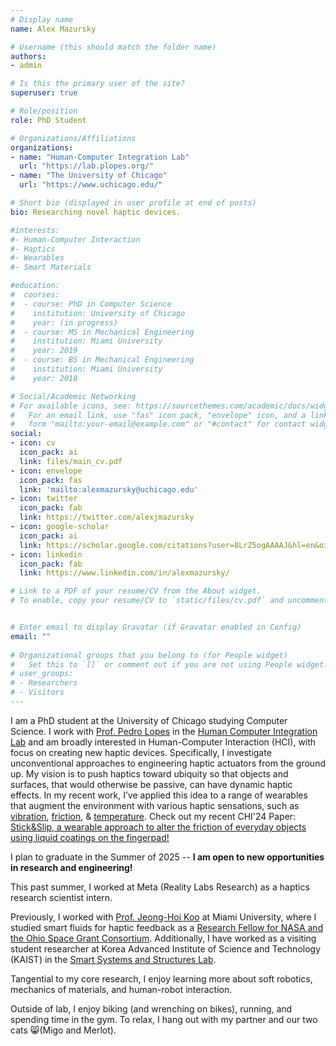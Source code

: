 ```yaml
---
# Display name
name: Alex Mazursky

# Username (this should match the folder name)
authors:
- admin

# Is this the primary user of the site?
superuser: true

# Role/position
role: PhD Student

# Organizations/Affiliations
organizations:
- name: "Human-Computer Integration Lab"
  url: "https://lab.plopes.org/"
- name: "The University of Chicago"
  url: "https://www.uchicago.edu/"

# Short bio (displayed in user profile at end of posts)
bio: Researching novel haptic devices.

#interests:
#- Human-Computer Interaction
#- Haptics
#- Wearables
#- Smart Materials

#education:
#  courses:
#  - course: PhD in Computer Science
#    institution: University of Chicago
#    year: (in progress)
#  - course: MS in Mechanical Engineering
#    institution: Miami University
#    year: 2019
#  - course: BS in Mechanical Engineering
#    institution: Miami University
#    year: 2018

# Social/Academic Networking
# For available icons, see: https://sourcethemes.com/academic/docs/widgets/#icons
#   For an email link, use "fas" icon pack, "envelope" icon, and a link in the
#   form "mailto:your-email@example.com" or "#contact" for contact widget.
social:
- icon: cv
  icon_pack: ai
  link: files/main_cv.pdf
- icon: envelope
  icon_pack: fas
  link: 'mailto:alexmazursky@uchicago.edu'
- icon: twitter
  icon_pack: fab
  link: https://twitter.com/alexjmazursky
- icon: google-scholar
  icon_pack: ai
  link: https://scholar.google.com/citations?user=8LrZ5ogAAAAJ&hl=en&oi=ao
- icon: linkedin
  icon_pack: fab
  link: https://www.linkedin.com/in/alexmazursky/

# Link to a PDF of your resume/CV from the About widget.
# To enable, copy your resume/CV to `static/files/cv.pdf` and uncomment the lines below.  


# Enter email to display Gravatar (if Gravatar enabled in Config)
email: ""
  
# Organizational groups that you belong to (for People widget)
#   Set this to `[]` or comment out if you are not using People widget.  
# user_groups:
# - Researchers
# - Visitors
---
```


I am a PhD student at the University of Chicago studying Computer Science. I work with [Prof. Pedro Lopes](http://plopes.org) in the [Human Computer Integration Lab](https://lab.plopes.org/) and am broadly interested in Human-Computer Interaction (HCI), with focus on creating new haptic devices. Specifically, I investigate unconventional approaches to engineering haptic actuators from the ground up. My vision is to push haptics toward ubiquity so that objects and surfaces, that would otherwise be passive, can have dynamic haptic effects. In my recent work, I’ve applied this idea to a range of wearables that augment the environment with various haptic sensations, such as [vibration](https://www.alexmazursky.com/publication/chi-2021-magnetio/), [friction](https://www.alexmazursky.com/publication/chi-2024-stickslip/), & [temperature](https://www.alexmazursky.com/publication/ieee-vr-2024-thermalgrasp/). Check out my recent CHI'24 Paper: [Stick&Slip, a wearable approach to alter the friction of everyday objects using liquid coatings on the fingerpad!](https://www.alexmazursky.com/publication/chi-2024-stickslip/chi-2024-stick&slip.pdf)

I plan to graduate in the Summer of 2025 -- **I am open to new opportunities in research and engineering!**

This past summer, I worked at Meta (Reality Labs Research) as a haptics research scientist intern. 

Previously, I worked with [Prof. Jeong-Hoi Koo](http://miamioh.edu/cec/academics/departments/mme/about/faculty-and-staff/koo-bio/index.html) at Miami University, where I studied smart fluids for haptic feedback as a [Research Fellow for NASA and the Ohio Space Grant Consortium](https://www.osgc.org). Additionally, I have worked as a visiting student researcher at Korea Advanced Institute of Science and Technology (KAIST) in the [Smart Systems and Structures Lab](https://sshs.kaist.ac.kr/). 

Tangential to my core research, I enjoy learning more about soft robotics, mechanics of materials, and human-robot interaction. 

Outside of lab, I enjoy biking (and wrenching on bikes), running, and spending time in the gym. To relax, I hang out with my partner and our two cats​ :smile_cat:(Migo and Merlot).

